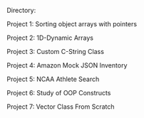 Directory:

Project 1: Sorting object arrays with pointers

Project 2: 1D-Dynamic Arrays 

Project 3: Custom C-String Class

Project 4: Amazon Mock JSON Inventory

Project 5: NCAA Athlete Search

Project 6: Study of OOP Constructs 

Project 7: Vector Class From Scratch
